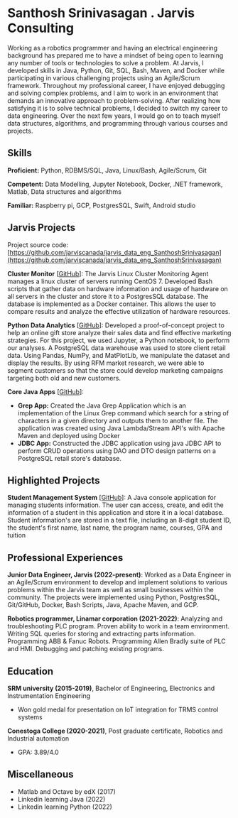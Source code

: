 # Santhosh Srinivasagan . Jarvis Consulting

Working as a robotics programmer and having an electrical engineering background has prepared me to have a mindset of being open to learning any number of tools or technologies to solve a problem. At Jarvis, I developed skills in Java, Python, Git, SQL, Bash, Maven, and Docker while participating in various challenging projects using an Agile/Scrum framework. Throughout my professional career, I have enjoyed debugging and solving complex problems, and I aim to work in an environment that demands an innovative approach to problem-solving. After realizing how satisfying it is to solve technical problems, I decided to switch my career to data engineering. Over the next few years, I would go on to teach myself data structures, algorithms, and programming through various courses and projects.

## Skills

**Proficient:** Python, RDBMS/SQL, Java, Linux/Bash, Agile/Scrum, Git

**Competent:** Data Modelling, Jupyter Notebook, Docker, .NET framework, Matlab, Data structures and algorithms

**Familiar:** Raspberry pi, GCP, PostgresSQL, Swift, Android studio

## Jarvis Projects

Project source code: [https://github.com/jarviscanada/jarvis_data_eng_SanthoshSrinivasagan](https://github.com/jarviscanada/jarvis_data_eng_SanthoshSrinivasagan)


**Cluster Monitor** [[GitHub](https://github.com/jarviscanada/jarvis_data_eng_SanthoshSrinivasagan/tree/master/linux_sql)]: The Jarvis Linux Cluster Monitoring Agent manages a linux cluster of servers running CentOS 7. Developed Bash scripts that gather data on hardware information and usage of hardware on all servers in the cluster and store it to a PostgresSQL database. The database is implemented as a Docker container. This allows the user to compare results and analyze the effective utilization of hardware resources.

**Python Data Analytics** [[GitHub](https://github.com/jarviscanada/jarvis_data_eng_SanthoshSrinivasagan/tree/master/python_data_analytics)]: Developed a proof-of-concept project to help an online gift store analyze their sales data and find effective marketing strategies. For this project, we used Jupyter, a Python notebook, to perform our analyses. A PostgreSQL data warehouse was used to store client retail data. Using Pandas, NumPy, and MatPlotLib, we manipulate the dataset and display the results. By using RFM market research, we were able to segment customers so that the store could develop marketing campaigns targeting both old and new customers.

**Core Java Apps** [[GitHub](https://github.com/jarviscanada/jarvis_data_eng_SanthoshSrinivasagan/tree/master/core_java)]:
      
  - **Grep App:** Created the Java Grep Application which is an implementation of the Linux Grep command which search for a string of characters in a given directory and outputs them to another file. The application was created using Java Lambda/Stream API's with Apache Maven and deployed using Docker
  - **JDBC App:** Constructed the JDBC application using java JDBC API to perform CRUD operations using DAO and DTO design patterns on a PostgreSQL retail store's database.


## Highlighted Projects
**Student Management System** [[GitHub](https://github.com/Santhosh-Srini/StudentManagementSystem)]: A Java console application for managing students information. The user can access, create, and edit the information of a student in this application and store it in a local database. Student information's are stored in a text file, including an 8-digit student ID, the student's first name, last name, the program name, courses, GPA and tuition


## Professional Experiences

**Junior Data Engineer, Jarvis (2022-present)**: Worked as a Data Engineer in an Agile/Scrum environment to develop and implement solutions to various problems within the Jarvis team as well as small businesses within the community. The projects were implemented using Python, PostgresSQL, Git/GitHub, Docker, Bash Scripts, Java, Apache Maven, and GCP.

**Robotics programmer, Linamar corporation (2021-2022)**: Analyzing and troubleshooting PLC program. Proven ability to work in a team environment. Writing SQL queries for storing and extracting parts information. Programming ABB & Fanuc Robots. Programming Allen Bradly suite of PLC and HMI. Debugging and patching existing programs.


## Education
**SRM university (2015-2019)**, Bachelor of Engineering, Electronics and Instrumentation Engineering
- Won gold medal for presentation on IoT integration for TRMS control systems

**Conestoga College (2020-2021)**, Post graduate certificate, Robotics and Industrial automation
- GPA: 3.89/4.0


## Miscellaneous
- Matlab and Octave by edX (2017)
- Linkedin learning Java (2022)
- Linkedin learning Python (2022)